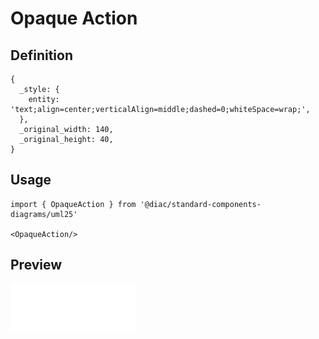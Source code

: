 # Opaque Action

## Definition

```
{
  _style: { 
    entity: 'text;align=center;verticalAlign=middle;dashed=0;whiteSpace=wrap;',
  },
  _original_width: 140,
  _original_height: 40,
}
```

## Usage

```
import { OpaqueAction } from '@diac/standard-components-diagrams/uml25'

<OpaqueAction/>
```

## Preview

<img src="./opaque-action.png" width="200"/>
